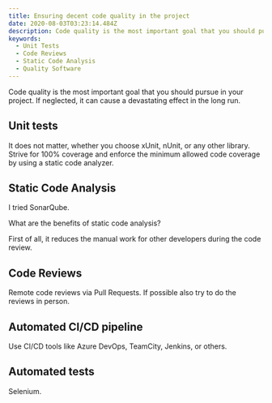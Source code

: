 ```yaml
---
title: Ensuring decent code quality in the project
date: 2020-08-03T03:23:14.484Z
description: Code quality is the most important goal that you should pursue in your project.
keywords:
  - Unit Tests
  - Code Reviews
  - Static Code Analysis
  - Quality Software
---
```

Code quality is the most important goal that you should pursue in your project. If neglected, it can cause a devastating effect in the long run.

## Unit tests

It does not matter, whether you choose xUnit, nUnit, or any other library. Strive for 100% coverage and enforce the minimum allowed code coverage by using a static code analyzer.

## Static Code Analysis

I tried SonarQube.

What are the benefits of static code analysis?

First of all, it reduces the manual work for other developers during the code review.

## Code Reviews

Remote code reviews via Pull Requests. If possible also try to do the reviews in person.

## Automated CI/CD pipeline

Use CI/CD tools like Azure DevOps, TeamCity, Jenkins, or others.

## Automated tests

Selenium.